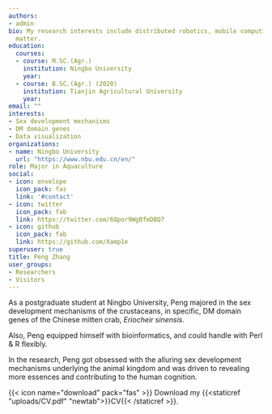 ```yaml
---
authors:
- admin
bio: My research interests include distributed robotics, mobile computing and programmable
  matter.
education:
  courses:
  - course: M.SC.(Agr.)
    institution: Ningbo University
    year: 
  - course: B.SC.(Agr.) (2020)
    institution: Tianjin Agricultural University 
    year: 
email: ""
interests:
- Sex development mechanisms 
- DM domain genes
- Data visualization
organizations:
- name: Ningbo University
  url: "https://www.nbu.edu.cn/en/"
role: Major in Aquaculture
social:
- icon: envelope
  icon_pack: fas
  link: '#contact'
- icon: twitter
  icon_pack: fab
  link: https://twitter.com/6Qpor9WgBfmDBQ7
- icon: github
  icon_pack: fab
  link: https://github.com/Xamp1e
superuser: true
title: Peng Zhang
user_groups:
- Researchers
- Visitors
---
```


As a postgraduate student at Ningbo University, Peng majored in the sex development mechanisms of the crustaceans, in specific, DM domain genes of the Chinese mitten crab, *Eriocheir sinensis*.

Also, Peng equipped himself with bioinformatics, and could handle with Perl & R flexibly.

In the research, Peng got obsessed with the alluring sex development mechanisms underlying the animal kingdom and was driven to revealing more essences and contributing to the human cognition.

{{< icon name="download" pack="fas" >}} Download my {{<staticref "uploads/CV.pdf" "newtab">}}CV{{< /staticref >}}.

